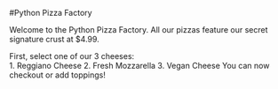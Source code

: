 #Python Pizza Factory 

Welcome to the Python Pizza Factory. All our pizzas feature our secret signature crust at $4.99. 

First, select one of our 3 cheeses:    
                        1. Reggiano Cheese
                        2. Fresh Mozzarella
                        3. Vegan Cheese
You can now checkout or add toppings! 
